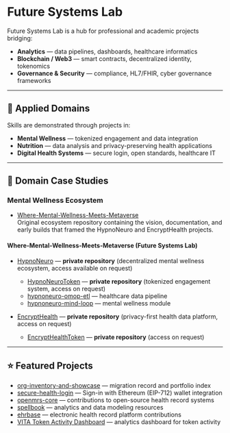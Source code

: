 # Future Systems Lab

Future Systems Lab is a hub for professional and academic projects bridging:

- **Analytics** — data pipelines, dashboards, healthcare informatics  
- **Blockchain / Web3** — smart contracts, decentralized identity, tokenomics  
- **Governance & Security** — compliance, HL7/FHIR, cyber governance frameworks  

---

## 🌱 Applied Domains

Skills are demonstrated through projects in:

- **Mental Wellness** — tokenized engagement and data integration  
- **Nutrition** — data analysis and privacy-preserving health applications  
- **Digital Health Systems** — secure login, open standards, healthcare IT  

---

## 📂 Domain Case Studies

### Mental Wellness Ecosystem

- [Where-Mental-Wellness-Meets-Metaverse](https://github.com/Future-Systems-Lab/Where-Mental-Wellness-Meets-Metaverse)  
  Original ecosystem repository containing the vision, documentation, and early builds that framed the HypnoNeuro and EncryptHealth projects.  

#### Where-Mental-Wellness-Meets-Metaverse (Future Systems Lab)

- [HypnoNeuro](https://github.com/Future-Systems-Lab/HypnoNeuro) — **private repository** (decentralized mental wellness ecosystem, access available on request)  
  - [HypnoNeuroToken](https://github.com/Future-Systems-Lab/HypnoNeuroToken) — **private repository** (tokenized engagement system, access on request)  
  - [hypnoneuro-omop-etl](https://github.com/Future-Systems-Lab/hypnoneuro-omop-etl) — healthcare data pipeline  
  - [hypnoneuro-mind-loop](https://github.com/Future-Systems-Lab/hypnoneuro-mind-loop) — mental wellness module  

- [EncryptHealth](https://github.com/Future-Systems-Lab/EncryptHealth) — **private repository** (privacy-first health data platform, access on request)  
  - [EncryptHealthToken](https://github.com/Future-Systems-Lab/EncryptHealthToken) — **private repository** (access on request)  

---

## ⭐ Featured Projects

- [org-inventory-and-showcase](https://github.com/Future-Systems-Lab/org-inventory-and-showcase) — migration record and portfolio index  
- [secure-health-login](https://github.com/Future-Systems-Lab/secure-health-login) — Sign-in with Ethereum (EIP-712) wallet integration  
- [openmrs-core](https://github.com/openmrs/openmrs-core) — contributions to open-source health record systems  
- [spellbook](https://github.com/duneanalytics/spellbook) — analytics and data modeling resources  
- [ehrbase](https://github.com/ehrbase/ehrbase) — electronic health record platform contributions  
- [VITA Token Activity Dashboard](https://dune.com/dr_meg/vita-dashboard) — analytics dashboard for token activity  
